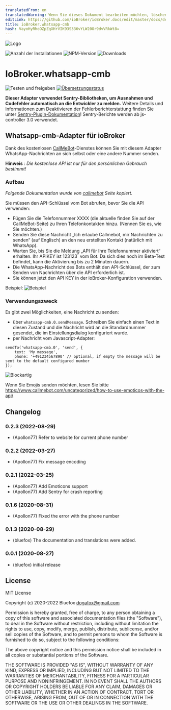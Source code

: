 ```yaml
---
translatedFrom: en
translatedWarning: Wenn Sie dieses Dokument bearbeiten möchten, löschen Sie bitte das Feld "translationsFrom". Andernfalls wird dieses Dokument automatisch erneut übersetzt
editLink: https://github.com/ioBroker/ioBroker.docs/edit/master/docs/de/adapterref/iobroker.whatsapp-cmb/README.md
title: ioBroker.whatsapp-cmb
hash: VayoHyRhoOZpZqXHrVIK93S336vYLW20Or9dvVRkWt8=
---
```

![Logo](../../../en/adapterref/iobroker.whatsapp-cmb/admin/whatsapp-cmb.png)

![Anzahl der Installationen](http://iobroker.live/badges/whatsapp-cmb-stable.svg)
![NPM-Version](http://img.shields.io/npm/v/iobroker.whatsapp-cmb.svg)
![Downloads](https://img.shields.io/npm/dm/iobroker.whatsapp-cmb.svg)

# IoBroker.whatsapp-cmb
![Testen und freigeben](https://github.com/ioBroker/ioBroker.whatsapp-cmb/workflows/Test%20and%20Release/badge.svg) [![Übersetzungsstatus](https://weblate.iobroker.net/widgets/adapters/-/whatsapp-cmb/svg-badge.svg)](https://weblate.iobroker.net/engage/adapters/?utm_source=widget)

**Dieser Adapter verwendet Sentry-Bibliotheken, um Ausnahmen und Codefehler automatisch an die Entwickler zu melden.** Weitere Details und Informationen zum Deaktivieren der Fehlerberichterstattung finden Sie unter [Sentry-Plugin-Dokumentation](https://github.com/ioBroker/plugin-sentry#plugin-sentry)! Sentry-Berichte werden ab js-controller 3.0 verwendet.

## Whatsapp-cmb-Adapter für ioBroker
Dank des kostenlosen [CallMeBot](https://www.callmebot.com/blog/free-api-whatsapp-messages/)-Dienstes können Sie mit diesem Adapter WhatsApp-Nachrichten an sich selbst oder eine andere Nummer senden.

**Hinweis** : *Die kostenlose API ist nur für den persönlichen Gebrauch bestimmt!*

### Aufbau
*Folgende Dokumentation wurde von [callmebot](https://www.callmebot.com/blog/free-api-whatsapp-messages/) Seite kopiert.*

Sie müssen den API-Schlüssel vom Bot abrufen, bevor Sie die API verwenden:

- Fügen Sie die Telefonnummer XXXX (die aktuelle finden Sie auf der CallMeBot-Seite) zu Ihren Telefonkontakten hinzu. (Nennen Sie es, wie Sie möchten.)
- Senden Sie diese Nachricht „Ich erlaube Callmebot, mir Nachrichten zu senden“ (auf Englisch) an den neu erstellten Kontakt (natürlich mit WhatsApp).
- Warten Sie, bis Sie die Meldung „API für Ihre Telefonnummer aktiviert“ erhalten. Ihr APIKEY ist 123123` vom Bot. Da sich dies noch im Beta-Test befindet, kann die Aktivierung bis zu 2 Minuten dauern.
- Die WhatsApp-Nachricht des Bots enthält den API-Schlüssel, der zum Senden von Nachrichten über die API erforderlich ist.
- Sie können jetzt den API KEY in der ioBroker-Konfiguration verwenden.

Beispiel: ![Beispiel](../../../en/adapterref/iobroker.whatsapp-cmb/img/whatsapp.jpg)

### Verwendungszweck
Es gibt zwei Möglichkeiten, eine Nachricht zu senden:

- über `whatsapp-cmb.0.sendMessage`. Schreiben Sie einfach einen Text in diesen Zustand und die Nachricht wird an die Standardnummer gesendet, die im Einstellungsdialog konfiguriert wurde.
- per Nachricht vom Javascript-Adapter:

```
sendTo('whatsapp-cmb.0', 'send', {
    text: 'My message',
    phone: '+491234567890' // optional, if empty the message will be sent to the default configured number
});
```

![Blockartig](../../../en/adapterref/iobroker.whatsapp-cmb/img/blockly.png)

Wenn Sie Emojis senden möchten, lesen Sie bitte https://www.callmebot.com/uncategorized/how-to-use-emoticos-with-the-api/

<!-- Platzhalter für die nächste Version (am Zeilenanfang):

### __LAUFENDE ARBEIT__ -->

## Changelog
### 0.2.3 (2022-08-29)
* (Apollon77) Refer to website for current phone number

### 0.2.2 (2022-03-27)
* (Apollon77) Fix message encoding

### 0.2.1 (2022-03-25)
* (Apollon77) Add Emoticons support
* (Apollon77) Add Sentry for crash reporting

### 0.1.6 (2020-08-31)
* (Apollon77) Fixed the error with the phone number

### 0.1.3 (2020-08-29)
* (bluefox) The documentation and translations were added.

### 0.0.1 (2020-08-27)
* (bluefox) initial release

## License
MIT License

Copyright (c) 2020-2022 Bluefox <dogafox@gmail.com>

Permission is hereby granted, free of charge, to any person obtaining a copy
of this software and associated documentation files (the "Software"), to deal
in the Software without restriction, including without limitation the rights
to use, copy, modify, merge, publish, distribute, sublicense, and/or sell
copies of the Software, and to permit persons to whom the Software is
furnished to do so, subject to the following conditions:

The above copyright notice and this permission notice shall be included in all
copies or substantial portions of the Software.

THE SOFTWARE IS PROVIDED "AS IS", WITHOUT WARRANTY OF ANY KIND, EXPRESS OR
IMPLIED, INCLUDING BUT NOT LIMITED TO THE WARRANTIES OF MERCHANTABILITY,
FITNESS FOR A PARTICULAR PURPOSE AND NONINFRINGEMENT. IN NO EVENT SHALL THE
AUTHORS OR COPYRIGHT HOLDERS BE LIABLE FOR ANY CLAIM, DAMAGES OR OTHER
LIABILITY, WHETHER IN AN ACTION OF CONTRACT, TORT OR OTHERWISE, ARISING FROM,
OUT OF OR IN CONNECTION WITH THE SOFTWARE OR THE USE OR OTHER DEALINGS IN THE
SOFTWARE.